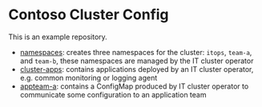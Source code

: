 # Contoso Cluster Config

This is an example repository.

- [namespaces](./namespaces): creates three namespaces for the cluster: `itops`, `team-a`, and `team-b`, these namespaces are managed by the IT cluster operator
- [cluster-apps](./cluster-apps): contains applications deployed by an IT cluster operator, e.g. common monitoring or logging agent
- [appteam-a](./appteam-a): contains a ConfigMap produced by IT cluster operator to communicate some configuration to an application team
